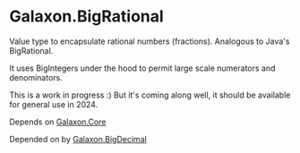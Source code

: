# Galaxon.BigRational

Value type to encapsulate rational numbers (fractions). Analogous to Java's BigRational.

It uses BigIntegers under the hood to permit large scale numerators and denominators.

This is a work in progress :) But it's coming along well, it should be available for
general use in 2024.

Depends on [Galaxon.Core](https://github.com/mossy2100/Galaxon.Core)

Depended on by [Galaxon.BigDecimal](https://github.com/mossy2100/Galaxon.BigDecimal)
